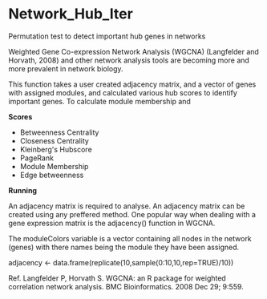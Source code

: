 # Network_Hub_Iter
Permutation test to detect important hub genes in networks

Weighted Gene Co-expression Network Analysis (WGCNA) (Langfelder and Horvath, 2008) and other network analysis tools are becoming more and more prevalent in network biology.

This function takes a user created adjacency matrix, and a vector of genes with assigned modules, and calculated various hub scores to identify important genes.
To calculate module membership and  

**Scores**
* Betweenness Centrality
* Closeness Centrality
* Kleinberg's Hubscore
* PageRank
* Module Membership
* Edge betweenness

**Running**

An adjacency matrix is required to analyse. An adjacency matrix can be created using any preffered method. One popular way when dealing with a gene expression matrix is the adjacency() function in WGCNA.

The moduleColors variable is a vector containing all nodes in the network (genes) with there names being the module they have been assigned.

adjacency <- data.frame(replicate(10,sample(0:10,10,rep=TRUE)/10))




Ref.
Langfelder P, Horvath S. WGCNA: an R package for weighted correlation network analysis. BMC Bioinformatics. 2008 Dec 29; 9:559.
